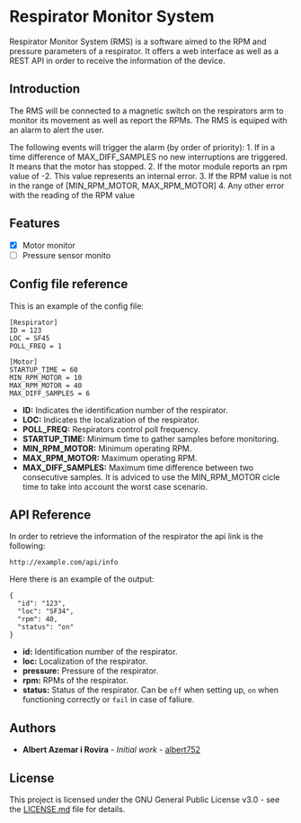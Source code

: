 # Respirator Monitor System 
Respirator Monitor System (RMS) is a software aimed to the RPM and pressure
parameters of a respirator. It offers a web interface as well as a REST API in
order to receive the information of the device.

## Introduction
The RMS will be connected to a magnetic switch on the respirators arm to monitor
its movement as well as report the RPMs. The RMS is equiped with an alarm to
alert the user.

The following events will trigger the alarm (by order of priority):
    1. If in a time difference of MAX_DIFF_SAMPLES no new interruptions are
       triggered. It means that the motor has stopped.
    2. If the motor module reports an rpm value of -2. This value represents an
       internal error.
    3. If the RPM value is not in the range of [MIN_RPM_MOTOR, MAX_RPM_MOTOR]
    4. Any other error with the reading of the RPM value 

## Features
- [x] Motor monitor
- [ ] Pressure sensor monito

## Config file reference
This is an example of the config file:

```
[Respirator]
ID = 123
LOC = SF45
POLL_FREQ = 1

[Motor]
STARTUP_TIME = 60
MIN_RPM_MOTOR = 10
MAX_RPM_MOTOR = 40
MAX_DIFF_SAMPLES = 6
```

* **ID:** Indicates the identification number of the respirator.
* **LOC:** Indicates the localization of the respirator.
* **POLL_FREQ:** Respirators control poll frequency.
* **STARTUP_TIME:** Minimum time to gather samples before monitoring.
* **MIN_RPM_MOTOR:** Minimum operating RPM.
* **MAX_RPM_MOTOR:** Maximum operating RPM.
* **MAX_DIFF_SAMPLES:** Maximum time difference between two consecutive samples.
    It is adviced to use the MIN_RPM_MOTOR cicle time to take into account the
    worst case scenario.


## API Reference
In order to retrieve the information of the respirator the api link is the
following:

```
http://example.com/api/info
```

Here there is an example of the output:

```
{
  "id": "123",
  "loc": "SF34",
  "rpm": 40,
  "status": "on"
}
```

* **id:** Identification number of the respirator.
* **loc:** Localization of the respirator.
* **pressure:** Pressure of the respirator.
* **rpm:** RPMs of the respirator.
* **status:** Status of the respirator. Can be `off` when setting up, `on` when
  functioning correctly or `fail` in case of faliure.

## Authors
* **Albert Azemar i Rovira** - *Initial work* - [albert752](https://github.com/albert752)

## License
This project is licensed under the GNU General Public License v3.0 - see the 
[LICENSE.md](./LICENSE.md) file for details.
